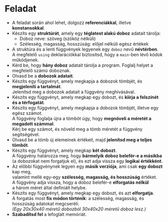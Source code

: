  
# Feladat

- A feladat során ahol lehet, dolgozz **referenciákkal**, illetve **konstansokkal**.
- Készíts egy **struktúrát**, amely egy **téglatest alakú doboz** adatait tárolja:
  - Doboz neve: szöveg (szóköz nélküli)
  - Szélesség, magasság, hosszúság: előjel nélküli egész értékek
- A struktúra és a lenti függvények legyenek egy `doboz` nevű **névtérben**.  
  A megfelelő `using` deklarációkkal biztosítsd, hogy a `main`-ben lévő kódok működjenek.
- Kérd be, hogy **hány doboz** adatait tárolja a program. Foglalj helyet a megfelelő számú doboznak.
- Olvasd be a **dobozok adatait**.
- Készíts egy függvényt, amely megkapja a dobozok tömbjét, és **megjeleníti a tartalmát**.  
  Jelenítsd meg a dobozok adatait a függvény meghívásával.
- Készíts egy függvényt, amely megkap egy dobozt, és **kiírja a felszínét és a térfogatát**.
- Készíts egy függvényt, amely megkapja a dobozok tömbjét, illetve egy egész számot.  
  A függvény foglalja újra a tömböt úgy, hogy **megnöveli a méretét a megadott számmal**.  
  Kérj be egy számot, és növeld meg a tömb méretét a függvény segítségével.
- Olvasd be a tömb új elemeinek értékeit, majd **jelenítsd meg a teljes tömböt**.
- Készíts egy függvényt, amely megkap **két dobozt**.  
  A függvény határozza meg, hogy **bármelyik doboz belefér-e a másikba**  
  (a dobozokat nem forgatjuk el), és ezt adja vissza egy **logikai értékként**.
- Az előbbi függvénynek legyen egy **másik verziója**, ami csak **egy dobozt** kap meg,  
  valamint mellé egy-egy **szélesség, magasság, és hosszúság** értéket.  
  A függvény adja vissza, hogy a doboz belefér-e **elforgatás nélkül**  
  a három méret által definiált helybe.
- Készíts egy függvényt, amely megkap egy dobozt, és azt **elforgatja**.  
  A forgatás most **fix módon történik**: a szélesség, magasság, és hosszúság adatokat megcseréli.  
  *(Egy 20x30x40 méretű dobozból 30x40x20 méretű doboz lesz.)*
- **Szabadítsd fel** a lefoglalt memóriát.
 
 